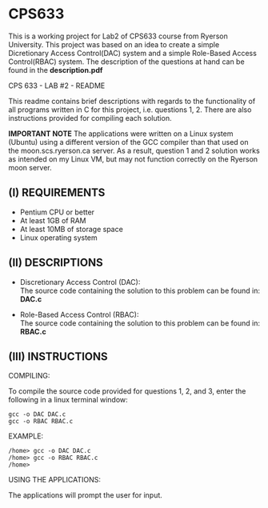 CPS633
======

This is a working project for Lab2 of CPS633 course from Ryerson University.
This project was based on an idea to create a simple Dicretionary Access Control(DAC) system and a simple Role-Based Access Control(RBAC) system. The description of the questions at hand can be found in the **description.pdf**

CPS 633 - LAB #2 - README



This readme contains brief descriptions with regards to the functionality of all programs written in C for this project, i.e. questions 1, 2. There are also instructions provided for compiling each solution.

**IMPORTANT NOTE** The applications were written on a Linux system (Ubuntu) using a different version of the GCC compiler than that used on the moon.scs.ryerson.ca server. As a result, question 1 and 2 solution works as intended on my Linux VM, but may not function correctly on the Ryerson moon server.



(I)			REQUIREMENTS
-------------
- Pentium CPU or better
- At least 1GB of RAM
- At least 10MB of storage space
- Linux operating system

(II)			DESCRIPTIONS
-------------
- Discretionary Access Control (DAC):  
The source code containing the solution to this problem can be found in: 
**DAC.c**

- Role-Based Access Control (RBAC):  
The source code containing the solution to this problem can be found in: 
**RBAC.c**

(III)			INSTRUCTIONS
-------------
COMPILING:

To compile the source code provided for questions 1, 2, and 3, enter the following in a linux terminal window:

	gcc -o DAC DAC.c
	gcc -o RBAC RBAC.c

EXAMPLE:

	/home> gcc -o DAC DAC.c
	/home> gcc -o RBAC RBAC.c
	/home> 




USING THE APPLICATIONS:

The applications will prompt the user for input.

